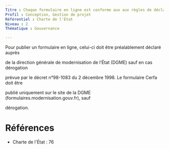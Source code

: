 ```yaml
---
Titre : Chaque formulaire en ligne est conforme aux aux règles de déclaration et de publication des sites publics
Profil : Conception, Gestion de projet
Référentiel : Charte de l'État
Niveau : 2
Thématique : Gouvernance

---
```

Pour publier un formulaire en ligne, celui-ci doit être préalablement déclaré auprès

de la direction générale de modernisation de l’État (DGME) sauf en cas dérogation

prévue par le décret n°98-1083 du 2 décembre 1998. Le formulaire Cerfa doit être

publié uniquement sur le site de la DGME (formulaires.modernisation.gouv.fr), sauf

dérogation.

# Références

*   Charte de l'État : 76